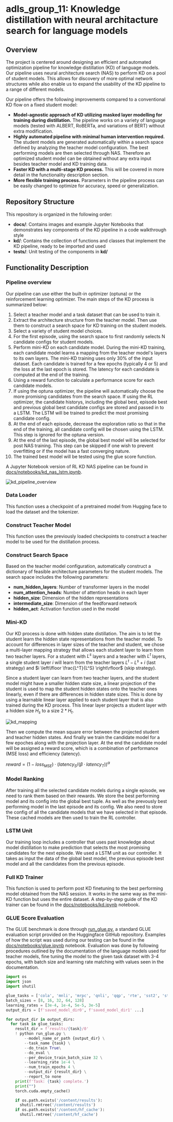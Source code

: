 # adls_group_11: Knowledge distillation with neural architacture search for language models
## Overview

The project is centered around designing an efficient and automated optimization pipeline for knowledge distillation (KD) of language models. Our pipeline uses neural architecture search (NAS) to perform KD on a pool of student models. This allows for discovery of more optimal network structures while also enable us to expand the usability of the KD pipeline to a range of different models.

Our pipeline offers the following improvements compared to a conventional KD flow on a fixed student model:
- **Model-agnostic approach of KD utilizing masked layer modelling for training during distillation.** The pipeline works on a variety of language models (tested with ALBERT, RoBERTa, and variations of BERT) without extra modification. 
- **Highly automated pipeline with minimal human intervention required.** The student models are generated automatically within a search space defined by analyzing the teacher model configuration. The best performing models are then selected through NAS. Therefore an optimized student model can be obtained without any extra input besides teacher model and KD training data.
- **Faster KD with a multi-stage KD process.** This will be covered in more detail in the functionality description section.
- **More flexible training process.** Parameters in the pipeline process can be easily changed to optimize for accuracy, speed or generalization.

## Repository Structure
This repository is organized in the following order:
- **docs/**: Contains images and example Jupyter Notebooks that demonstrates key components of the KD pipeline in a code walkthrough style
- **kd/**: Contains the collection of functions and classes that implement the KD pipeline, ready to be imported and used
- **tests/**: Unit testing of the components in **kd/**

## Functionality Description
### Pipeline overview
Our pipeline can use either the built-in optimizer (optuna) or the reinforcement learning optimizer. The main steps of the KD process is summarized below:
1. Select a teacher model and a task dataset that can be used to train it.
2. Extract the architecture structure from the teacher model. Then use them to construct a search space for KD training on the student models.
3. Select a variety of student model choices.
4. For the first episode, using the search space to first randomly selects N candidate configs for student models.
5. Perform mini-KD on each candidate model. During the mini-KD training, each candidate model learns a mapping from the teacher model's layers to its own layers. The mini-KD training uses only 30% of the input dataset. Each candidate is trained for a few epochs (typically 4 or 5) and the loss at the last epoch is stored. The latency for each candidate is computed at the end of the training.
6. Using a reward function to calculate a performance score for each candidate models.
7. If using the optuna optimizer, the pipeline will automatically choose the more promising candidates from the search space. If using the RL optimizer, the candidate historys, including the global best, episode best and previous global best candidate configs are stored and passed in to a LSTM. The LSTM will be trained to predict the most promising candidate config.
8. At the end of each episode, decrease the exploration ratio so that in the end of the training, all candidate config will be chosen using the LSTM. This step is ignored for the optuna version.
9. At the end of the last episode, the global best model will be selected for post NAS training. This step can be skipped if one wish to prevent overfitting or if the model has a fast converging nature.
10. The trained best model will be tested using the glue score function.

A Jupyter Notebook version of RL KD NAS pipeline can be found in [docs/notebooks/kd_nas_lstm.ipynb](docs/notebooks/kd_nas/lstm.ipynb).

![kd_pipeline_overview](docs/imgs/kd_pipeline_overview.jpg)

### Data Loader
This function uses a checkpoint of a pretrained model from Hugging face to load the dataset and the tokenizer.

### Construct Teacher Model
This function uses the previously loaded checkpoints to construct a teacher model to be used for the distillation process.

### Construct Search Space

Based on the teacher model configuration, automatically construct a dictionary of feasible architecture parameters for the student models. The search space includes the following parameters:
- **num_hidden_layers**: Number of transformer layers in the model
- **num_attention_heads**: Number of attention heads in each layer
- **hidden_size**: Dimension of the hidden representations
- **intermediate_size**: Dimension of the feedforward network
- **hidden_act**: Activation function used in the model

### Mini-KD

Our KD process is done with hidden state distillation. The aim is to let the student learn the hidden state representations from the teacher model. To account for differences in layer sizes of the teacher and student, we chose a multi-layer mapping strategy that allows each student layer to learn from two teacher layers. For a student with $L^s$ layers and a teacher with $L^t$ layers, a single student layer $i$ will learn from the teacher layers $L^t-L^s+i$ (last strategy) and $i \left\lfloor \frac{L^T}{L^S} \right\rfloor$ (skip strategy). 

Since a student layer can learn from two teacher layers, and the student model might have a smaller hidden state size, a linear projection of the student is used to map the student hidden states onto the teacher ones linearly, even if there are differences in hidden state sizes. This is done by using a learnable linear layer applied to each student layer that is also trained during the KD process. This linear layer projects a student layer with a hidden size $H_s$ to a size $2*H_t$. 

![kd_mapping](docs/imgs/kd_mapping.jpg)

Then we compute the mean square error between the projected student and teacher hidden states. And finally we train the candidate model for a few epoches along with the projection layer. At the end the candidate model will be assigned a reward score, which is a combination of performance (MSE loss) and efficiency (latency). 

$reward = (1 - loss_{MSE}) · (latency_S / (β · latency_T))^α$

### Model Ranking

After training all the selected candidate models during a single episode, we need to rank them based on their rewards. We store the best performing model and its config into the global best tuple. As well as the prevously best performing model in the last episode and its config. We also need to store the config of all the candidate models that we have selected in that episode. These cached models are then used to train the RL controller.

### LSTM Unit
Our training loop includes a controller that uses past knowledge about model distillation to make prediction that selects the most promising candidates for the next episode. We used a LSTM unit as our controller. It takes as input the data of the global best model, the previous episode best model and all the candidates from the previous episode.

### Full KD Trainer
This function is used to perform post KD finetuning to the best performing model obtained from the NAS session. It works in the same way as the mini-KD function but uses the entire dataset. A step-by-step guide of the KD trainer can be found in the [docs/notebooks/kd.ipynb](docs/notebooks/kd.ipynb) notebook.

### GLUE Score Evaluation
The GLUE benchmark is done through [run_glue.py](https://github.com/huggingface/transformers/blob/main/examples/pytorch/text-classification/run_glue.py), a standard GLUE evaluation script provided on the Huggingface GitHub repository. Examples of how the script was used during our testing can be found in the [docs/notebooks/glue.ipynb](docs/notebooks/glue.ipynb) notebook. Evaluation was done by following procedures outlined by the documentation of the language models used for teacher models, fine tuning the model to the given task dataset with 3-4 epochs, with batch size and learning rate matching with values seen in the documentation. 

```python
import os
import json
import shutil

glue_tasks = ['cola', 'mnli', 'mrpc', 'qnli', 'qqp', 'rte', 'sst2', 'stsb', 'wnli']
batch_sizes = [8, 16, 32, 64, 128]
learning_rates = [3e-4, 1e-4, 5e-5, 3e-5]
output_dirs = [f'saved_model_dir0', f'saved_model_dir1' ...]

for output_dir in output_dirs:
  for task in glue_tasks:
    result_dir = f'results/{task}/0'
    ! python run_glue.py \
        --model_name_or_path {output_dir} \
        --task_name {task} \
        --do_train True\
        --do_eval \
        --per_device_train_batch_size 32 \
        --learning_rate 1e-4 \
        --num_train_epochs 4 \
        --output_dir {result_dir} \
        --report_to none
    print(f'Task: {task} complete.')
    print("")
    torch.cuda.empty_cache()

    if os.path.exists('/content/results'):
      shutil.rmtree('/content/results')
    if os.path.exists('/content/hf_cache'):
      shutil.rmtree('/content/hf_cache')
